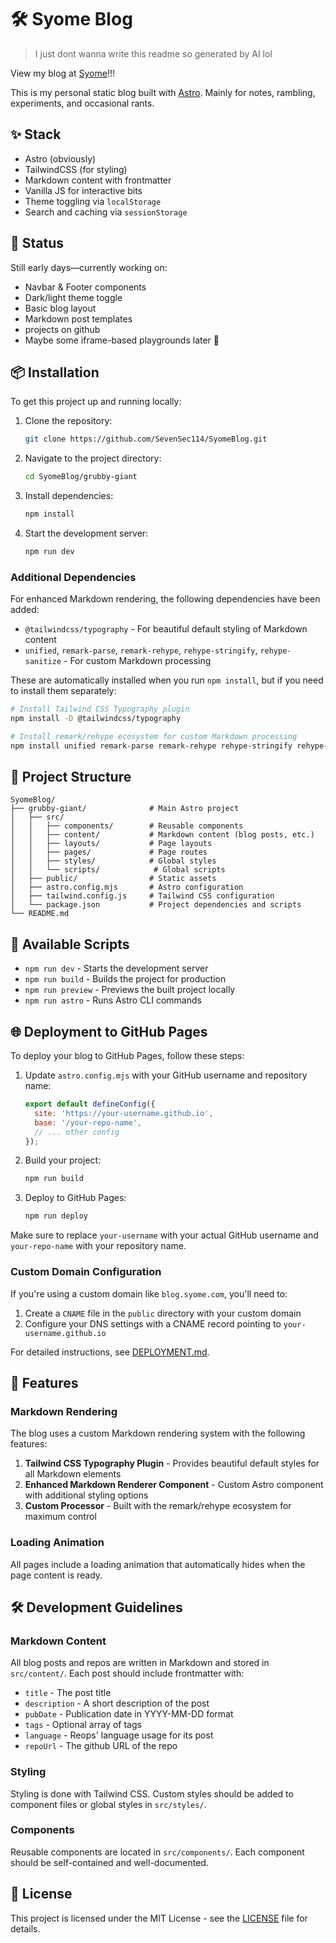 # 🛠️ Syome Blog
> I just dont wanna write this readme so generated by AI lol

View my blog at [Syome](https://syome.vercel.app)!!!

This is my personal static blog built with [Astro](https://astro.build/). Mainly for notes, rambling, experiments, and occasional rants.

## ✨ Stack

- Astro (obviously)
- TailwindCSS (for styling)
- Markdown content with frontmatter
- Vanilla JS for interactive bits
- Theme toggling via `localStorage`
- Search and caching via `sessionStorage`

## 🚧 Status

Still early days—currently working on:

- Navbar & Footer components
- Dark/light theme toggle
- Basic blog layout
- Markdown post templates
- projects on github
- Maybe some iframe-based playgrounds later 🤔

## 📦 Installation

To get this project up and running locally:

1. Clone the repository:
   ```bash
   git clone https://github.com/SevenSec114/SyomeBlog.git
   ```

2. Navigate to the project directory:
   ```bash
   cd SyomeBlog/grubby-giant
   ```

3. Install dependencies:
   ```bash
   npm install
   ```

4. Start the development server:
   ```bash
   npm run dev
   ```

### Additional Dependencies

For enhanced Markdown rendering, the following dependencies have been added:

- `@tailwindcss/typography` - For beautiful default styling of Markdown content
- `unified`, `remark-parse`, `remark-rehype`, `rehype-stringify`, `rehype-sanitize` - For custom Markdown processing

These are automatically installed when you run `npm install`, but if you need to install them separately:

```bash
# Install Tailwind CSS Typography plugin
npm install -D @tailwindcss/typography

# Install remark/rehype ecosystem for custom Markdown processing
npm install unified remark-parse remark-rehype rehype-stringify rehype-sanitize
```

## 📁 Project Structure

```
SyomeBlog/
├── grubby-giant/              # Main Astro project
│   ├── src/
│   │   ├── components/        # Reusable components
│   │   ├── content/           # Markdown content (blog posts, etc.)
│   │   ├── layouts/           # Page layouts
│   │   ├── pages/             # Page routes
│   │   ├── styles/            # Global styles
│   │   └── scripts/            # Global scripts
│   ├── public/                # Static assets
│   ├── astro.config.mjs       # Astro configuration
│   ├── tailwind.config.js     # Tailwind CSS configuration
│   └── package.json           # Project dependencies and scripts
└── README.md
```

## 🚀 Available Scripts

- `npm run dev` - Starts the development server
- `npm run build` - Builds the project for production
- `npm run preview` - Previews the built project locally
- `npm run astro` - Runs Astro CLI commands

## 🌐 Deployment to GitHub Pages

To deploy your blog to GitHub Pages, follow these steps:

1. Update `astro.config.mjs` with your GitHub username and repository name:
   ```js
   export default defineConfig({
     site: 'https://your-username.github.io',
     base: '/your-repo-name',
     // ... other config
   });
   ```

2. Build your project:
   ```bash
   npm run build
   ```

3. Deploy to GitHub Pages:
   ```bash
   npm run deploy
   ```

Make sure to replace `your-username` with your actual GitHub username and `your-repo-name` with your repository name.

### Custom Domain Configuration

If you're using a custom domain like `blog.syome.com`, you'll need to:

1. Create a `CNAME` file in the `public` directory with your custom domain
2. Configure your DNS settings with a CNAME record pointing to `your-username.github.io`

For detailed instructions, see [DEPLOYMENT.md](DEPLOYMENT.md).

## 🎨 Features

### Markdown Rendering

The blog uses a custom Markdown rendering system with the following features:

1. **Tailwind CSS Typography Plugin** - Provides beautiful default styles for all Markdown elements
2. **Enhanced Markdown Renderer Component** - Custom Astro component with additional styling options
3. **Custom Processor** - Built with the remark/rehype ecosystem for maximum control

### Loading Animation

All pages include a loading animation that automatically hides when the page content is ready.

## 🛠️ Development Guidelines

### Markdown Content

All blog posts and repos are written in Markdown and stored in `src/content/`. Each post should include frontmatter with:

- `title` - The post title
- `description` - A short description of the post
- `pubDate` - Publication date in YYYY-MM-DD format
- `tags` - Optional array of tags
- `language` - Reops' language usage for its post
- `repoUrl` - The github URL of the repo

### Styling

Styling is done with Tailwind CSS. Custom styles should be added to component files or global styles in `src/styles/`.

### Components

Reusable components are located in `src/components/`. Each component should be self-contained and well-documented.

## 📄 License

This project is licensed under the MIT License - see the [LICENSE](LICENSE) file for details.